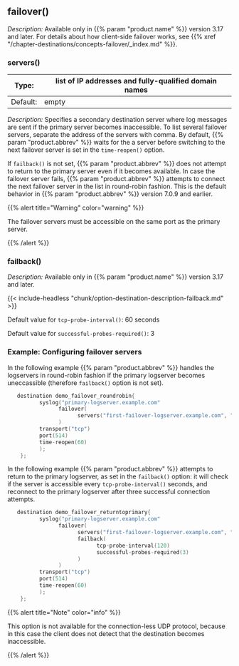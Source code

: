 ---
---
<!-- DISCLAIMER: This file is based on the syslog-ng Open Source Edition documentation https://github.com/balabit/syslog-ng-ose-guides/commit/2f4a52ee61d1ea9ad27cb4f3168b95408fddfdf2 and is used under the terms of The syslog-ng Open Source Edition Documentation License. The file has been modified by Axoflow. -->

## failover()

*Description:* Available only in {{% param "product.name" %}} version 3.17 and later. For details about how client-side failover works, see {{% xref "/chapter-destinations/concepts-failover/_index.md" %}}.



### servers()

| Type:        | list of IP addresses and fully-qualified domain names |
|--------------|-----------|
| Default:     | empty  |

*Description:* Specifies a secondary destination server where log messages are sent if the primary server becomes inaccessible. To list several failover servers, separate the address of the servers with comma. By default, {{% param "product.abbrev" %}} waits for the a server before switching to the next failover server is set in the `time-reopen()` option.

If `failback()` is not set, {{% param "product.abbrev" %}} does not attempt to return to the primary server even if it becomes available. In case the failover server fails, {{% param "product.abbrev" %}} attempts to connect the next failover server in the list in round-robin fashion.<span data-conditions="General.PE"> This is the default behavior in {{% param "product.abbrev" %}} version 7.0.9 and earlier.</span>

{{% alert title="Warning" color="warning" %}}

The failover servers must be accessible on the same port as the primary server.

{{% /alert %}}


### failback()


*Description:* Available only in {{% param "product.name" %}} version 3.17 and later.

{{< include-headless "chunk/option-destination-description-failback.md" >}}

Default value for `tcp-probe-interval()`: 60 seconds

Default value for `successful-probes-required()`: 3


### Example: Configuring failover servers

In the following example {{% param "product.abbrev" %}} handles the logservers in round-robin fashion if the primary logserver becomes uneccassible (therefore `failback()` option is not set).

```c
   destination demo_failover_roundrobin{
          syslog("primary-logserver.example.com"
                failover(
                      servers("first-failover-logserver.example.com", "second-failover-logserver.example.com")
                )
          transport("tcp")
          port(514)
          time-reopen(60)
          );
    };
```

In the following example {{% param "product.abbrev" %}} attempts to return to the primary logserver, as set in the `failback()` option: it will check if the server is accessible every `tcp-probe-interval()` seconds, and reconnect to the primary logserver after three successful connection attempts.

```c
   destination demo_failover_returntoprimary{
          syslog("primary-logserver.example.com"
                failover(
                      servers("first-failover-logserver.example.com", "second-failover-logserver.example.com")
                      failback(
                            tcp-probe-interval(120)
                            successful-probes-required(3)
                      )
                )
          transport("tcp")
          port(514)
          time-reopen(60)
          );
    };
```


{{% alert title="Note" color="info" %}}

This option is not available for the connection-less UDP protocol, because in this case the client does not detect that the destination becomes inaccessible.

{{% /alert %}}
